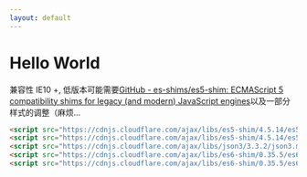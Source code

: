 ```yaml
---
layout: default
---
```

# Hello World


兼容性 IE10 +,
低版本可能需要[GitHub - es-shims/es5-shim: ECMAScript 5 compatibility shims for legacy (and modern) JavaScript engines](https://github.com/es-shims/es5-shim)以及一部分样式的调整（麻烦...

```html
<script src="https://cdnjs.cloudflare.com/ajax/libs/es5-shim/4.5.14/es5-shim.min.js"></script>
<script src="https://cdnjs.cloudflare.com/ajax/libs/es5-shim/4.5.14/es5-sham.min.js"></script>
<script src="https://cdnjs.cloudflare.com/ajax/libs/json3/3.3.2/json3.min.js"></script>
<script src="https://cdnjs.cloudflare.com/ajax/libs/es6-shim/0.35.5/es6-shim.min.js"></script>
<script src="https://cdnjs.cloudflare.com/ajax/libs/es6-shim/0.35.5/es6-sham.min.js"></script>
```